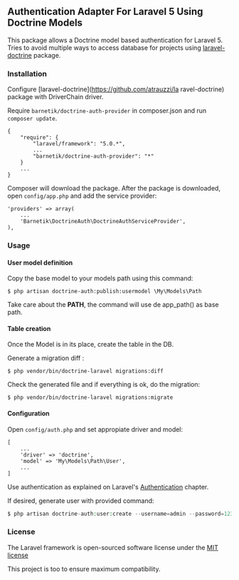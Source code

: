 ## Authentication Adapter For Laravel 5 Using Doctrine Models

This package allows a Doctrine model based authentication for Laravel 5. Tries to avoid
multiple ways to access database for projects using [laravel-doctrine](https://github.com/atrauzzi/laravel-doctrine)
package.

### Installation

Configure [laravel-doctrine](https://github.com/atrauzzi/la
ravel-doctrine)
package with DriverChain driver.

Require `barnetik/doctrine-auth-provider` in composer.json and run `composer update`.

    {
        "require": {
            "laravel/framework": "5.0.*",
            ...
            "barnetik/doctrine-auth-provider": "*"
        }
        ...
    }

Composer will download the package. After the package is downloaded, open `config/app.php` and add the service provider:

    'providers' => array(
        ...
        'Barnetik\DoctrineAuth\DoctrineAuthServiceProvider',
    ),


### Usage

#### User model definition
 
Copy the base model to your models path using this command:

```shell
$ php artisan doctrine-auth:publish:usermodel \My\Models\Path
```

Take care about the **PATH**, the command will use de app_path() as base path.

#### Table creation

Once the Model is in its place, create the table in the DB.

Generate a migration diff :

```shell
$ php vendor/bin/doctrine-laravel migrations:diff
```

Check the generated file and if everything is ok, do the migration:

```shell
$ php vendor/bin/doctrine-laravel migrations:migrate
```


#### Configuration

Open `config/auth.php` and set appropiate driver and model:

    [
        ...
        'driver' => 'doctrine',
        'model' => 'My\Models\Path\User',
        ...
    ]

Use authentication as explained on Laravel's [Authentication](http://laravel.com/docs/5.0/authentication)
chapter.

If desired, generate user with provided command:

```php
$ php artisan doctrine-auth:user:create --username=admin --password=1234
```

### License

The Laravel framework is open-sourced software license under the [MIT license](http://goo.gl/tuwnQ)

This project is too to ensure maximum compatibility.